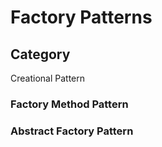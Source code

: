﻿# Factory Patterns

## Category
Creational Pattern

### Factory Method Pattern

### Abstract Factory Pattern